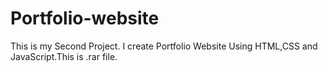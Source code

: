 # Portfolio-website
This is my Second Project. I create Portfolio Website Using HTML,CSS and JavaScript.This is .rar file.
